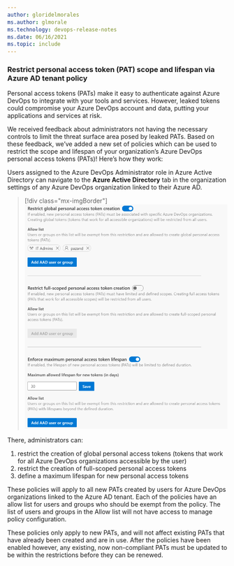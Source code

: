 ```yaml
---
author: gloridelmorales
ms.author: glmorale
ms.technology: devops-release-notes
ms.date: 06/16/2021
ms.topic: include
---
```


### Restrict personal access token (PAT) scope and lifespan via Azure AD tenant policy 

Personal access tokens (PATs) make it easy to authenticate against Azure DevOps to integrate with your tools and services. However, leaked tokens could compromise your Azure DevOps account and data, putting your applications and services at risk.

We received feedback about administrators not having the necessary controls to limit the threat surface area posed by leaked PATs. Based on these feedback, we’ve added a new set of policies which can be used to restrict the scope and lifespan of your organization’s Azure DevOps personal access tokens (PATs)! Here’s how they work:

Users assigned to the Azure DevOps Administrator role in Azure Active Directory can navigate to the **Azure Active Directory** tab in the organization settings of any Azure DevOps organization linked to their Azure AD.

> [!div class="mx-imgBorder"]
> ![Image PAT controls](../../media/188-general-01.png)

There, administrators can:

1. restrict the creation of global personal access tokens (tokens that work for all Azure DevOps organizations accessible by the user)
2. restrict the creation of full-scoped personal access tokens
3. define a maximum lifespan for new personal access tokens

These policies will apply to all new PATs created by users for Azure DevOps organizations linked to the Azure AD tenant. Each of the policies have an allow list for users and groups who should be exempt from the policy. The list of users and groups in the Allow list will not have access to manage policy configuration.

These policies only apply to new PATs, and will not affect existing PATs that have already been created and are in use. After the policies have been enabled however, any existing, now non-compliant PATs must be updated to be within the restrictions before they can be renewed.